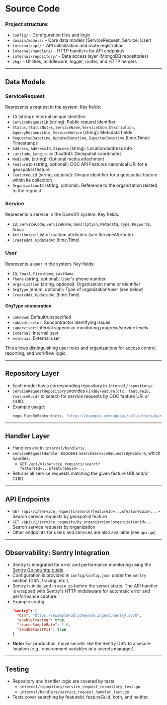 # Source Code

### Project structure:

- `config/` - Configuration files and logic
- `domain/models/` - Core data models (ServiceRequest, Service, User)
- `internal/api/` - API initialization and route registration
- `internal/handlers/` - HTTP handlers for API endpoints
- `internal/repository/` - Data access layer (MongoDB repositories)
- `pkg/` - Utilities, middleware, logger, router, and HTTP helpers

---

## Data Models

### ServiceRequest
Represents a request in the system. Key fields:
- `ID` (string): Internal unique identifier
- `ServiceRequestID` (string): Public request identifier
- `Status`, `StatusNotes`, `ServiceName`, `ServiceCode`, `Description`, `AgencyResponsible`, `ServiceNotice` (string): Metadata fields
- `RequestedDatetime`, `UpdatedDatetime`, `ExpectedDatetime` (time.Time): Timestamps
- `Address`, `AddressID`, `Zipcode` (string): Location/address info
- `Latitude`, `Longitude` (float64): Geospatial coordinates
- `MediaURL` (string): Optional media attachment
- `FeatureID` (string, optional): OGC API Features canonical URI for a geospatial feature
- `FeatureGuid` (string, optional): Unique identifier for a geospatial feature within its collection
- `OrganizationID` (string, optional): Reference to the organization related to the request

### Service
Represents a service in the Open311 system. Key fields:
- `ID`, `ServiceCode`, `ServiceName`, `Description`, `Metadata`, `Type`, `Keywords`, `Group`
- `Attributes`: List of custom attributes (see ServiceAttribute)
- `CreatedAt`, `UpdatedAt` (time.Time)

### User
Represents a user in the system. Key fields:
- `ID`, `Email`, `FirstName`, `LastName`
- `Phone` (string, optional): User's phone number
- `Organization` (string, optional): Organization name or identifier
- `OrgType` (enum, optional): Type of organization/user (see below)
- `CreatedAt`, `UpdatedAt` (time.Time)

#### OrgType enumeration
- `unknown`: Default/unspecified
- `subcontractor`: Subcontractor identifying issues
- `supervisor`: Internal supervisor monitoring progress/service levels
- `internal`: Internal user
- `external`: External user

This allows distinguishing user roles and organizations for access control, reporting, and workflow logic.

---

## Repository Layer

- Each model has a corresponding repository in `internal/repository/`.
- `ServiceRequestRepository` provides `FindByFeature(ctx, featureID, featureGuid)` to search for service requests by OGC feature URI or GUID.
- Example usage:
  ```go
  repo.FindByFeature(ctx, "https://example.com/ogcapi/collections/parks/items/park-42", "park-42")
  ```

---

## Handler Layer

- Handlers are in `internal/handlers/`.
- `ServiceRequestHandler` exposes `SearchServiceRequestsByFeature`, which handles:
  - `GET /api/v1/service_requests/search?featureId=...&featureGuid=...`
- Returns all service requests matching the given feature URI and/or GUID.

---

## API Endpoints

- `GET /api/v1/service_requests/search?featureId=...&featureGuid=...` - Search service requests by geospatial feature
- `GET /api/v1/service_requests/by_organization?organizationId=...` - Search service requests by organization
- Other endpoints for users and services are also available (see `api.go`)

---

## Observability: Sentry Integration

- Sentry is integrated for error and performance monitoring using the [Sentry Go net/http guide](https://docs.sentry.io/platforms/go/guides/http/).
- Configuration is provided in `config/config.json` under the `sentry` section (DSN, tracing, etc.).
- Sentry is initialized in `main.go` before the server starts. The API handler is wrapped with Sentry's HTTP middleware for automatic error and performance capture.
- Example config:
  ```json
  "sentry": {
    "dsn": "https://examplePublicKey@o0.ingest.sentry.io/0",
    "enableTracing": true,
    "tracesSampleRate": 1.0,
    "sendDefaultPII": true
  }
  ```
- **Note:** For production, move secrets like the Sentry DSN to a secure location (e.g., environment variables or a secrets manager).

---

## Testing

- Repository and handler logic are covered by tests:
  - `internal/repository/service_request_repository_test.go`
  - `internal/handlers/service_request_handler_test.go`
- Tests cover searching by featureId, featureGuid, both, and neither.

